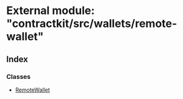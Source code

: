 # External module: "contractkit/src/wallets/remote-wallet"

## Index

### Classes

* [RemoteWallet](../classes/_contractkit_src_wallets_remote_wallet_.remotewallet.md)
